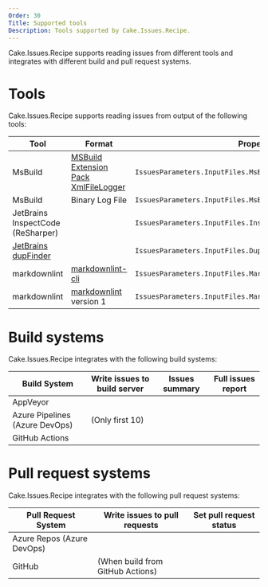 ```yaml
---
Order: 30
Title: Supported tools
Description: Tools supported by Cake.Issues.Recipe.
---
```


Cake.Issues.Recipe supports reading issues from different tools and integrates with different build and pull request systems.

# Tools

Cake.Issues.Recipe supports reading issues from output of the following tools:

| Tool                              | Format                                 | Property                                                      |
|-----------------------------------|----------------------------------------|---------------------------------------------------------------|
| MsBuild                           | [MSBuild Extension Pack XmlFileLogger] | `IssuesParameters.InputFiles.MsBuildXmlFileLoggerLogFilePath` |
| MsBuild                           | Binary Log File                        | `IssuesParameters.InputFiles.MsBuildBinaryLogFilePath`        |
| JetBrains InspectCode (ReSharper) |                                        | `IssuesParameters.InputFiles.InspectCodeLogFilePath`          |
| [JetBrains dupFinder]             |                                        | `IssuesParameters.InputFiles.DupFinderLogFilePath`            |
| markdownlint                      | [markdownlint-cli]                     | `IssuesParameters.InputFiles.MarkdownlintCliLogFilePath`      |
| markdownlint                      | [markdownlint] version 1               | `IssuesParameters.InputFiles.MarkdownlintV1LogFilePath`       |

[MSBuild Extension Pack XmlFileLogger]: http://www.msbuildextensionpack.com/help/4.0.5.0/html/242ab4fd-c2e2-f6aa-325b-7588725aed24.htm
[JetBrains dupFinder]: https://www.jetbrains.com/help/resharper/dupFinder.html
[markdownlint-cli]: https://github.com/igorshubovych/markdownlint-cli
[markdownlint]: https://github.com/DavidAnson/markdownlint

# Build systems

Cake.Issues.Recipe integrates with the following build systems:

| Build System                   | Write issues to build server                                                      | Issues summary                                                     | Full issues report                                                 |
|--------------------------------|-----------------------------------------------------------------------------------|--------------------------------------------------------------------|--------------------------------------------------------------------|
| AppVeyor                       | <span class="glyphicon glyphicon-ok" style="color:green"></span>                  | <span class="glyphicon glyphicon-remove" style="color:red"></span> | <span class="glyphicon glyphicon-ok" style="color:green"></span>   |
| Azure Pipelines (Azure DevOps) | <span class="glyphicon glyphicon-ok" style="color:orange"></span> (Only first 10) | <span class="glyphicon glyphicon-ok" style="color:green"></span>   | <span class="glyphicon glyphicon-ok" style="color:green"></span>   |
| GitHub Actions                 | <span class="glyphicon glyphicon-ok" style="color:green"></span>                  | <span class="glyphicon glyphicon-remove" style="color:red"></span> | <span class="glyphicon glyphicon-remove" style="color:red"></span> |

# Pull request systems

Cake.Issues.Recipe integrates with the following pull request systems:

| Pull Request System        | Write issues to pull requests                                                                      | Set pull request status                                            |
|----------------------------|----------------------------------------------------------------------------------------------------|--------------------------------------------------------------------|
| Azure Repos (Azure DevOps) | <span class="glyphicon glyphicon-ok" style="color:green"></span>                                   | <span class="glyphicon glyphicon-ok" style="color:green"></span>   |
| GitHub                     | <span class="glyphicon glyphicon-ok" style="color:orange"></span> (When build from GitHub Actions) | <span class="glyphicon glyphicon-remove" style="color:red"></span> |
